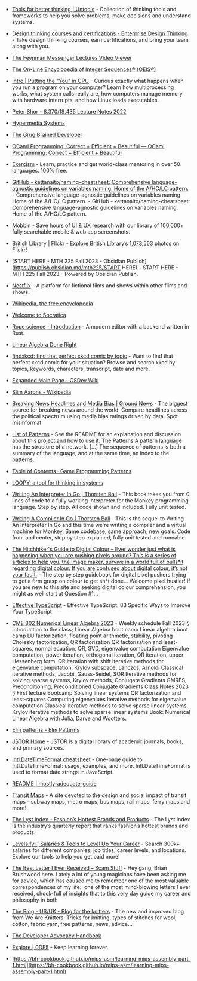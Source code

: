 - [Tools for better thinking | Untools](https://untools.co) - Collection of thinking tools and frameworks to help you solve problems, make decisions and understand systems.
- [Design thinking courses and certifications - Enterprise Design Thinking](https://www.ibm.com/design/thinking/) - Take design thinking courses, earn certifications, and bring your team along with you.
- [The Feynman Messenger Lectures Video Viewer](https://www.feynmanlectures.caltech.edu/fml.html)
- [The On-Line Encyclopedia of Integer Sequences® (OEIS®)](https://oeis.org/)
- [Intro | Putting the "You" in CPU](https://cpu.land/) - Curious exactly what happens when you run a program on your computer? Learn how multiprocessing works, what system calls really are, how computers manage memory with hardware interrupts, and how Linux loads executables.
- [Peter Shor - 8.370/18.435 Lecture Notes 2022](https://math.mit.edu/~shor/435-LN/)
- [Hypermedia Systems](https://hypermedia.systems/)
- [The Grug Brained Developer](https://grugbrain.dev/)
- [OCaml Programming: Correct + Efficient + Beautiful — OCaml Programming: Correct + Efficient + Beautiful](https://cs3110.github.io/textbook/cover.html)
- [Exercism](https://exercism.org/) - Learn, practice and get world-class mentoring in over 50 languages. 100% free.
- [GitHub - kettanaito/naming-cheatsheet: Comprehensive language-agnostic guidelines on variables naming. Home of the A/HC/LC pattern.](https://github.com/kettanaito/naming-cheatsheet) - Comprehensive language-agnostic guidelines on variables naming. Home of the A/HC/LC pattern. - GitHub - kettanaito/naming-cheatsheet: Comprehensive language-agnostic guidelines on variables naming. Home of the A/HC/LC pattern.
- [Mobbin](https://mobbin.com/) - Save hours of UI & UX research with our library of 100,000+ fully searchable mobile & web app screenshots.
- [British Library | Flickr](https://www.flickr.com/photos/britishlibrary/) - Explore British Library’s 1,073,563 photos on Flickr!
- [START HERE - MTH 225 Fall 2023 - Obsidian Publish](https://publish.obsidian.md/mth225/START HERE) - START HERE - MTH 225 Fall 2023  - Powered by Obsidian Publish.
- [Nestflix](https://nestflix.fun/) - A platform for fictional films and shows within other films and shows.
- [Wikipedia, the free encyclopedia](https://en.wikipedia.org/)
- [Welcome to Socratica](https://toolbox.socratica.info/)
- [Rope science - Introduction](https://xi-editor.io/docs/rope_science_00.html) - A modern editor with a backend written in Rust.

- [Linear Algebra Done Right](https://linear.axler.net/)
- [findxkcd: find that perfect xkcd comic by topic](https://findxkcd.com/) - Want to find that perfect xkcd comic for your situation? Browse and search xkcd by topics, keywords, characters, transcript, date and more.
- [Expanded Main Page - OSDev Wiki](https://osdev.org/Expanded_Main_Page)
- [Slim Aarons - Wikipedia](https://en.wikipedia.org/wiki/Slim_Aarons)
- [Breaking News Headlines and Media Bias | Ground News](https://ground.news/) - The biggest source for breaking news around the world. Compare headlines across the political spectrum using media bias ratings driven by data. Spot misinformat
- [List of Patterns](https://patternlanguage.cc/) - See the README for an explanation and discussion about this project and how to use it. The Patterns A pattern language has the structure of a network. […] The sequence of patterns is both a summary of the language, and at the same time, an index to the patterns.
- [Table of Contents · Game Programming Patterns](https://gameprogrammingpatterns.com/contents.html)
- [LOOPY: a tool for thinking in systems](https://ncase.me/loopy/)
- [Writing An Interpreter In Go | Thorsten Ball](https://interpreterbook.com/) - This book takes you from 0 lines of code to a fully working interpreter for the Monkey programming language. Step by step. All code shown and included. Fully unit tested.
- [Writing A Compiler In Go | Thorsten Ball](https://compilerbook.com/) - This is the sequel to Writing An Interpreter In Go and this time we're writing a compiler and a virtual machine for Monkey. Same codebase, same approach, new goals. Code front and center, step by step explained, fully unit tested and runnable.
- [The Hitchhiker's Guide to Digital Colour – Ever wonder just what is happening when you are pushing pixels around? This is a series of articles to help you, the image maker, survive in a world full of bulls*it regarding digital colour. If you are confused about digital colour, it’s not your fault.](https://hg2dc.com/) - The step by step guidebook for digital pixel pushers trying to get a firm grasp on colour to get sh*t done... Welcome pixel hustler! If you are new to this site and seeking digital colour comprehension, you might as well start at Question #1...
- [Effective TypeScript](https://effectivetypescript.com) - Effective TypeScript: 83 Specific Ways to Improve Your TypeScript
- [CME 302 Numerical Linear Algebra 2023](https://ericdarve.github.io/NLA/) - Weekly schedule Fall 2023 § Introduction to the class; Linear Algebra boot camp Linear algebra boot camp LU factorization, floating point arithmetic, stability, pivoting Cholesky factorization, QR factorization QR factorization and least-squares, normal equation, QR, SVD, eigenvalue computation Eigenvalue computation, power iteration, orthogonal iteration, QR iteration, upper Hessenberg form, QR iteration with shift Iterative methods for eigenvalue computation, Krylov subspace, Lanczos, Arnoldi Classical iterative methods, Jacobi, Gauss-Seidel, SOR Iterative methods for solving sparse systems, Krylov methods, Conjugate Gradients GMRES, Preconditioning, Preconditioned Conjugate Gradients Class Notes 2023 § First lecture Bootcamp Solving linear systems QR factorization and least-squares Computing eigenvalues Iterative methods for eigenvalue computation Classical iterative methods to solve sparse linear systems Krylov iterative methods to solve sparse linear systems Book: Numerical Linear Algebra with Julia, Darve and Wootters.
- [Elm patterns - Elm Patterns](https://sporto.github.io/elm-patterns)
- [JSTOR Home](https://www.jstor.org/) - JSTOR is a digital library of academic journals, books, and primary sources.
- [Intl.DateTimeFormat cheatsheet](https://devhints.io/wip/intl-datetime) - One-page guide to Intl.DateTimeFormat: usage, examples, and more. Intl.DateTimeFormat is used to format date strings in JavaScript.
- [README | mostly-adequate-guide](https://mostly-adequate.gitbook.io/mostly-adequate-guide)
- [Transit Maps](https://transitmap.net/) - A site devoted to the design and social impact of transit maps - subway maps, metro maps, bus maps, rail maps, ferry maps and more!
- [The Lyst Index – Fashion’s Hottest Brands and Products](https://www.lyst.com/data/the-lyst-index/) - The Lyst Index is the industry’s quarterly report that ranks fashion’s hottest brands and products.
- [Levels.fyi | Salaries & Tools to Level Up Your Career](https://www.levels.fyi/) - Search 300k+ salaries for different companies, job titles, career levels, and locations. Explore our tools to help you get paid more!
- [The Best Letter I Ever Received – Scam Stuff](https://www.scamstuff.com/pages/the-best-letter-i-ever-received) - Hey gang, Brian Brushwood here. Lately a lot of young magicians have been asking me for advice, which has caused me to remember one of the most valuable correspondences of my life:  one of the most mind-blowing letters I ever received, chock-full of insights that to this very day guide my career and philosophy in both 
- [The Blog - US/UK - Blog for the knitters](https://blog.weareknitters.com/) - The new and improved blog from We Are Knitters: Tricks for knitting, types of stitches for wool, cotton, fabric yarn, free patterns, news, advice...
- [The Developer Advocacy Handbook](https://developer-advocacy.com)
- [Explore | 0DE5](https://www.0de5.net/explore) - Keep learning forever.
- [https://bh-cookbook.github.io/mips-asm/learning-mips-assembly-part-1.html](https://bh-cookbook.github.io/mips-asm/learning-mips-assembly-part-1.html)
